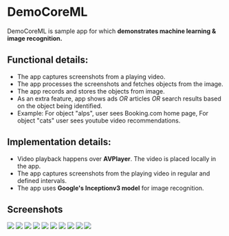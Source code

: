 # DemoCoreML
DemoCoreML is sample app for which **demonstrates machine learning & image recognition.**

## Functional details:
* The app captures screenshots from a playing video.
* The app processes the screenshots and fetches objects from the image.
* The app records and stores the objects from image.
* As an extra feature, app shows ads *OR* articles *OR* search results based on the object being identified. 
* Example: For object "alps", user sees Booking.com home page, For object "cats" user sees youtube video recommendations. 

## Implementation details:
* Video playback happens over **AVPlayer**. The video is placed locally in the app.
* The app captures screenshots from the playing video in regular and defined intervals.
* The app uses **Google's Inceptionv3 model** for image recognition. 

## Screenshots
<img src = "Screens/1.png">


<img src = "Screens/2.png">


<img src = "Screens/3.png">


<img src = "Screens/4.png">


<img src = "Screens/5.png">


<img src = "Screens/6.png">


<img src = "Screens/7.png">


<img src = "Screens/8.png">


<img src = "Screens/9.png">


<img src = "Screens/10.png">
